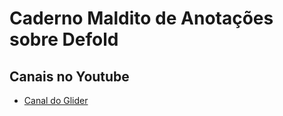 # Caderno Maldito de Anotações sobre Defold

## Canais no Youtube

- [Canal do Glider](https://www.youtube.com/channel/UCBFCipnenbWX-EhWn05r6aA)
